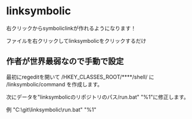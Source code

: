 # linksymbolic
右クリックからsymboliclinkが作れるようになります！

ファイルを右クリックしてlinksymbolicをクリックするだけ

## 作者が世界最弱なので手動で設定
最初にregeditを開いて /HKEY_CLASSES_ROOT/****/shell/ に /linksymbolic/command を作成します。

次にデータを"linksymbolicのリポジトリのパス/run.bat" "%1"に修正します。

例 "C:\git\linksymbolic\run.bat" "%1"
